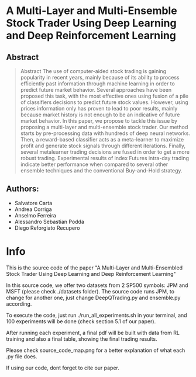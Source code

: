 # A Multi-Layer and Multi-Ensemble Stock Trader Using Deep Learning and Deep Reinforcement Learning



## Abstract 

> Abstract The use of computer-aided stock trading is gaining popularity in recent years, mainly because of its ability to process efficiently past information through machine learning in order to predict future market behavior. Several approaches have been proposed this task, with the most effective ones using fusion of a pile of classifiers decisions to predict future stock values. However, using prices information only has proven to lead to poor results, mainly because market history is not enough to be an indicative of future market behavior. In this paper, we propose to tackle this issue by proposing a multi-layer and multi-ensemble stock trader. Our method starts by pre-processing data with hundreds of deep neural networks. Then, a reward-based classifier acts as a meta-learner to maximize profit and generate stock signals through different iterations. Finally, several metalearner trading decisions are fused in order to get a more robust trading. Experimental results of index Futures intra-day trading indicate better performance when compared to several other ensemble techniques and the conventional Buy-and-Hold strategy.


## Authors: 

- Salvatore Carta
- Andrea Corriga
- Anselmo Ferreira
- Alessandro Sebastian Podda
- Diego Reforgiato Recupero

# Info 
This is the source code of the paper "A Multi-Layer and Multi-Ensembled Stock Trader Using Deep Learning and Deep Reinforcement Learning"

In this source code, we offer two datasets from 2 SP500 symbols: JPM and MSFT (please check ./datasets folder). The source code runs JPM, to change for another one, just change DeepQTrading.py and ensemble.py according.

To execute the code, just run ./run_all_experiments.sh in your terminal, and 100 experiments will be done (check section 5.1 of our paper).

After running each experiment, a final pdf will be built with data from RL training and also a final table, showing the final trading results.

Please check source_code_map.png for a better explanation of what each .py file does.

If using our code, dont forget to cite our paper. 
